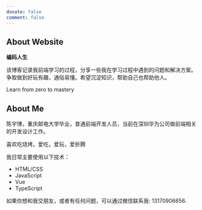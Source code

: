 ```yaml
---
donate: false
comment: false
---
```


## About Website

**编码人生**

该博客记录我前端学习的过程，分享一些我在学习过程中遇到的问题和解决方案。争取做到好玩有趣，通俗易懂。希望沉淀知识，帮助自己也帮助他人。

Learn from zero to mastery

## About Me

陈宇博，重庆邮电大学毕业，普通前端开发人员，当前在深圳华为公司做前端相关的开发设计工作。

喜欢吃烧烤，爱吃，爱玩，爱折腾

我日常主要使用以下技术：

- HTML/CSS
- JavaScript
- Vue
- TypeScript

如果你想和我交朋友，或者有任何问题，可以通过微信联系我: 13170906656.
